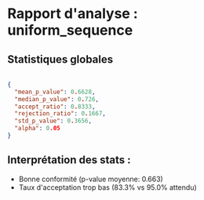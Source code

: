 # Rapport d'analyse : uniform_sequence

## Statistiques globales

```json
 
{
  "mean_p_value": 0.6628,
  "median_p_value": 0.726,
  "accept_ratio": 0.8333,
  "rejection_ratio": 0.1667,
  "std_p_value": 0.3656,
  "alpha": 0.05
}
```

## Interprétation des stats :

- Bonne conformité (p-value moyenne: 0.663)
- Taux d'acceptation trop bas (83.3% vs 95.0% attendu)
